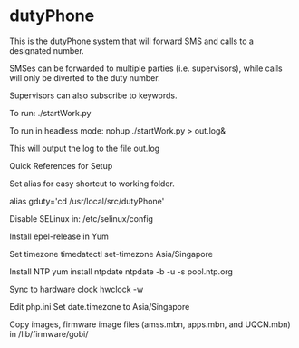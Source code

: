 # dutyPhone
This is the dutyPhone system that will forward SMS and calls to a designated number.

SMSes can be forwarded to multiple parties (i.e. supervisors), while calls will only be diverted to the duty number.

Supervisors can also subscribe to keywords.

To run: ./startWork.py

To run in headless mode:
nohup ./startWork.py > out.log&

This will output the log to the file out.log

Quick References for Setup

Set alias for easy shortcut to working folder.

alias gduty='cd /usr/local/src/dutyPhone'

Disable SELinux in:
/etc/selinux/config

Install epel-release in Yum

Set timezone
timedatectl set-timezone Asia/Singapore

Install NTP
yum install ntpdate
ntpdate -b -u -s pool.ntp.org

Sync to hardware clock
hwclock -w

Edit php.ini
Set date.timezone to Asia/Singapore

Copy images, firmware image files (amss.mbn, apps.mbn, and UQCN.mbn) in /lib/firmware/gobi/
